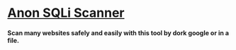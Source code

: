 # [Anon SQLi Scanner](https://github.com/Xcod3bughunt3r/AnonSQLiScan/blob/main/HACKILLYOURNET.md)

#### Scan many websites safely and easily with this tool by dork google or in a file.
